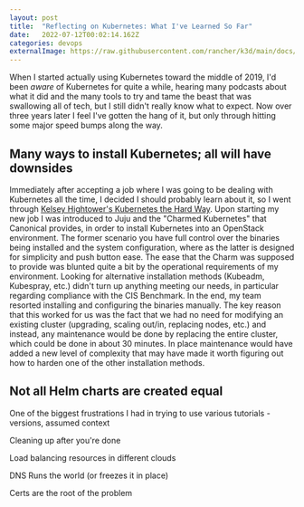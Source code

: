 ```yaml
---
layout: post
title:  "Reflecting on Kubernetes: What I've Learned So Far"
date:   2022-07-12T00:02:14.162Z
categories: devops
externalImage: https://raw.githubusercontent.com/rancher/k3d/main/docs/static/img/k3d_logo_black_blue.svg
---
```

When I started actually using Kubernetes toward the middle of 2019, I'd been _aware_ of Kubernetes for quite a while, hearing many podcasts about what it did and the many tools to try and tame the beast that was swallowing all of tech, but I still didn't really know what to expect. Now over three years later I feel I've gotten the hang of it, but only through hitting some major speed bumps along the way.

## Many ways to install Kubernetes; all will have downsides

Immediately after accepting a job where I was going to be dealing with Kubernetes all the time, I decided I should probably learn about it, so I went through [Kelsey Hightower's Kubernetes the Hard Way](https://github.com/kelseyhightower/kubernetes-the-hard-way). Upon starting my new job I was introduced to Juju and the "Charmed Kubernetes" that Canonical provides, in order to install Kubernetes into an OpenStack environment. The former scenario you have full control over the binaries being installed and the system configuration, where as the latter is designed for simplicity and push button ease. The ease that the Charm was supposed to provide was blunted quite a bit by the operational requirements of my environment. Looking for alternative installation methods (Kubeadm, Kubespray, etc.) didn't turn up anything meeting our needs, in particular regarding compliance with the CIS Benchmark. In the end, my team resorted installing and configuring the binaries manually. The key reason that this worked for us was the fact that we had no need for modifying an existing cluster (upgrading, scaling out/in, replacing nodes, etc.) and instead, any maintenance would be done by replacing the entire cluster, which could be done in about 30 minutes. In place maintenance would have added a new level of complexity that may have made it worth figuring out how to harden one of the other installation methods.

## Not all Helm charts are created equal



One of the biggest frustrations I had in trying to use various tutorials - versions, assumed context

Cleaning up after you're done

Load balancing resources in different clouds

DNS Runs the world (or freezes it in place)

Certs are the root of the problem
